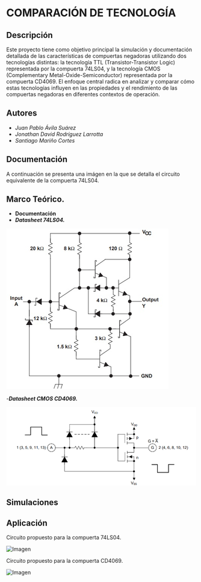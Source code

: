 # COMPARACIÓN DE TECNOLOGÍA

## Descripción

Este proyecto tiene como objetivo principal la simulación y documentación detallada de las características de compuertas negadoras utilizando dos tecnologías distintas: la tecnología TTL (Transistor-Transistor Logic) representada por la compuerta 74LS04, y la tecnología CMOS (Complementary Metal-Oxide-Semiconductor) representada por la compuerta CD4069. El enfoque central radica en analizar y comparar cómo estas tecnologías influyen en las propiedades y el rendimiento de las compuertas negadoras en diferentes contextos de operación.

## Autores

- _Juan Pablo Ávila Suárez_
- _Jonathan David Rodríguez Larrotta_
- _Santiago Mariño Cortes_

## Documentación
A continuación se presenta una imágen en la que se detalla el circuito equivalente de la compuerta 74LS04.


## Marco Teórico.
- **Documentación**
- _**Datasheet 74LS04.**_
  
![Imagen](https://github.com/jorodriguez312/Digital/blob/main/Imagenes/Imagen1.jpeg)

-_**Datasheet CMOS CD4069.**_

![Imagen](https://github.com/jorodriguez312/Digital/blob/47baf131a55bd951443e7ea5dbc49521023abd5f/Imagenes/circuito%20CD4069.png)

 

## Simulaciones


## Aplicación

Circuito propuesto para la compuerta 74LS04.

![Imagen](https://github.com/jorodriguez312/Digital/blob/main/Imagenes/CircuitoTTL.jpeg)

Circuito propuesto para la compuerta CD4069.

![Imagen](https://github.com/jorodriguez312/Digital/blob/main/Imagenes/CircuitoCMOS.jpeg)



